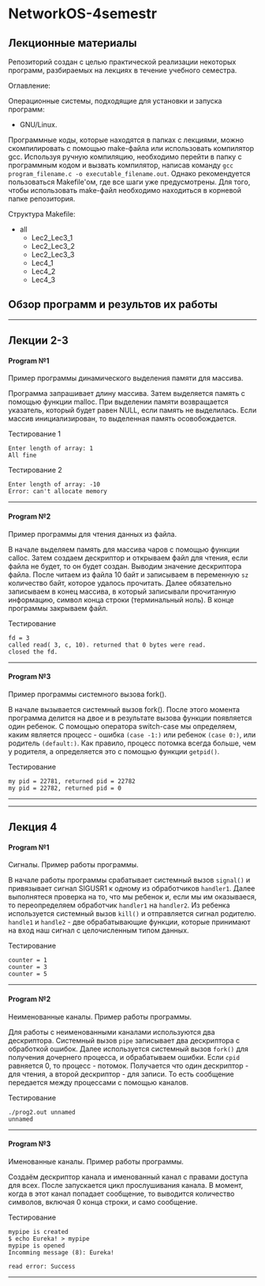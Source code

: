 # NetworkOS-4semestr
## Лекционные материалы
Репозиторий создан с целью практической реализации некоторых программ, разбираемых на лекциях в течение учебного семестра.

Оглавление:

Операционные системы, подходящие для установки и запуска программ:
- GNU/Linux.

Программные коды, которые находятся в папках с лекциями, можно скомпилировать с помощью make-файла или использовать компилятор gcc. Используя ручную компиляцию, необходимо перейти в папку с программным кодом и вызвать компилятор, написав команду `gcc program_filename.c -o executable_filename.out`. Однако рекомендуется пользоваться Makefile'ом, где все шаги уже предусмотрены. Для того, чтобы использовать make-файл необходимо находиться в корневой папке репозитория.

Структура Makefile:
- all
  - Lec2_Lec3_1
  - Lec2_Lec3_2
  - Lec2_Lec3_3
  - Lec4_1
  - Lec4_2
  - Lec4_3

## Обзор программ и результов их работы
___
## Лекции 2-3
#### <a name="Program_№1">Program №1</a>  
Пример программы динамического выделения памяти для массива.

Программа запрашивает длину массива. Затем выделяется память с помощью функции malloc. При выделении памяти возвращается указатель, который будет равен NULL, если память не выделилась. Если массив инициализирован, то выделенная память осовобождается.  

Тестирование 1 
```
Enter length of array: 1  
All fine 
```
Тестирование 2 
```
Enter length of array: -10  
Error: can't allocate memory 
```
___ 
#### <a name="Program_№2">Program №2</a>  
Пример программы для чтения данных из файла.  

В начале выделяем память для массива чаров с помощью функции calloc. Затем создаем дескриптор и открываем файл для чтения, если файла не будет, то он будет создан. Выводим значение дескриптора файла. После читаем из файла 10 байт и записываем в переменную `sz` количество байт, которое удалось прочитать. Далее обязательно записываем в конец массива, в который записывали прочитанную информацию, символ конца строки (терминальный ноль). В конце программы закрываем файл.  

Тестирование 
```
fd = 3  
called read( 3, c, 10). returned that 0 bytes were read.  
closed the fd.  
```
___
#### <a name="Program_№3">Program №3</a>  
Пример программы системного вызова fork().  

В начале вызывается системный вызов fork(). После этого момента программа делится на двое и в результате вызова функции появляется один ребенок. С помощью оператора switch-case мы определяем, каким является процесс - ошибка `(case -1:)` или ребенок `(case 0:)`, или родитель `(default:)`. Как правило, процесс потомка всегда больше, чем у родителя, а определяется это с помощью функции `getpid()`.

Тестирование 
```
my pid = 22781, returned pid = 22782
my pid = 22782, returned pid = 0
```
___
___
## Лекция 4
#### <a name="Program_№1">Program №1</a>  
Сигналы. Пример работы программы.

В начале работы программы срабатывает системный вызов `signal()` и привязывает сигнал SIGUSR1 к одному из обработчиков `handler1`. Далее выполнятеся проверка на то, что мы ребенок и, если мы им оказываеся, то переопределяем обработчик `handler1` на `handler2`. Из ребенка используется системный вызов `kill()` и отправляется сигнал родителю. `handle1` и `handle2` - две обрабатывающие функции, которые принимают на вход наш сигнал с целочисленным типом данных.

Тестирование  
```
counter = 1  
counter = 3  
counter = 5  
```
___ 
#### <a name="Program_№2">Program №2</a>  
Неименованные каналы. Пример работы программы.

Для работы с неименованными каналами используются два дескриптора. Системный вызов `pipe` записывает два дескриптора с обработкой ошибок. Далее используется системный вызов `fork()` для получения дочернего процесса, и обрабатываем ошибки. Если `cpid` равняется 0, то процесс - потомок. Получается что один дескриптор - для чтения, а второй дескриптор - для записи. То есть сообщение передается между процессами с помощью каналов.

Тестирование 
```
./prog2.out unnamed
unnamed
```
___
#### <a name="Program_№3">Program №3</a>  
Именованные каналы. Пример работы программы.

Создаём дескриптор канала и именованный канал с правами доступа для всех. После запускается цикл прослушивания канала. В момент, когда в этот канал попадает сообщение, то выводится количество символов, включая 0 конца строки, и само сообщение.

Тестирование 
```
mypipe is created  
$ echo Eureka! > mypipe  
mypipe is opened  
Incomming message (8): Eureka! 
  
read error: Success  
```
___
